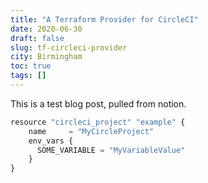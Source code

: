 ```yaml
---
title: "A Terraform Provider for CircleCI"
date: 2020-06-30
draft: false
slug: tf-circleci-provider
city: Birmingham
toc: true
tags: []
---
```


This is a test blog post, pulled from notion.

```javascript
resource "circleci_project" "example" {
    name     = "MyCircleProject"
    env_vars {
      SOME_VARIABLE = "MyVariableValue"
    }
}

```
